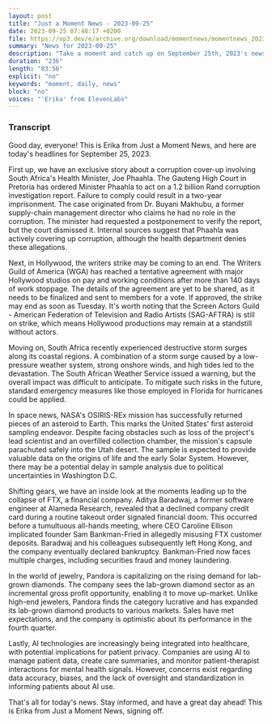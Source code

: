 ```yaml
---
layout: post
title: "Just a Moment News - 2023-09-25"
date: 2023-09-25 07:48:17 +0200
file: https://op3.dev/e/archive.org/download/momentnews/momentnews_2023-09-25.mp3
summary: "News for 2023-09-25"
description: "Take a moment and catch up on September 25th, 2023's news."
duration: "236"
length: "03:56"
explicit: "no"
keywords: "moment, daily, news"
block: "no"
voices: "'Erika' from ElevenLabs"
---
```


### Transcript

Good day, everyone! This is Erika from Just a Moment News, and here are today's headlines for September 25, 2023.

First up, we have an exclusive story about a corruption cover-up involving South Africa's Health Minister, Joe Phaahla. The Gauteng High Court in Pretoria has ordered Minister Phaahla to act on a 1.2 billion Rand corruption investigation report. Failure to comply could result in a two-year imprisonment. The case originated from Dr. Buyani Makhubu, a former supply-chain management director who claims he had no role in the corruption. The minister had requested a postponement to verify the report, but the court dismissed it. Internal sources suggest that Phaahla was actively covering up corruption, although the health department denies these allegations.

Next, in Hollywood, the writers strike may be coming to an end. The Writers Guild of America (WGA) has reached a tentative agreement with major Hollywood studios on pay and working conditions after more than 140 days of work stoppage. The details of the agreement are yet to be shared, as it needs to be finalized and sent to members for a vote. If approved, the strike may end as soon as Tuesday. It's worth noting that the Screen Actors Guild - American Federation of Television and Radio Artists (SAG-AFTRA) is still on strike, which means Hollywood productions may remain at a standstill without actors.

Moving on, South Africa recently experienced destructive storm surges along its coastal regions. A combination of a storm surge caused by a low-pressure weather system, strong onshore winds, and high tides led to the devastation. The South African Weather Service issued a warning, but the overall impact was difficult to anticipate. To mitigate such risks in the future, standard emergency measures like those employed in Florida for hurricanes could be applied.

In space news, NASA's OSIRIS-REx mission has successfully returned pieces of an asteroid to Earth. This marks the United States' first asteroid sampling endeavor. Despite facing obstacles such as loss of the project's lead scientist and an overfilled collection chamber, the mission's capsule parachuted safely into the Utah desert. The sample is expected to provide valuable data on the origins of life and the early Solar System. However, there may be a potential delay in sample analysis due to political uncertainties in Washington D.C.

Shifting gears, we have an inside look at the moments leading up to the collapse of FTX, a financial company. Aditya Baradwaj, a former software engineer at Alameda Research, revealed that a declined company credit card during a routine takeout order signaled financial doom. This occurred before a tumultuous all-hands meeting, where CEO Caroline Ellison implicated founder Sam Bankman-Fried in allegedly misusing FTX customer deposits. Baradwaj and his colleagues subsequently left Hong Kong, and the company eventually declared bankruptcy. Bankman-Fried now faces multiple charges, including securities fraud and money laundering.

In the world of jewelry, Pandora is capitalizing on the rising demand for lab-grown diamonds. The company sees the lab-grown diamond sector as an incremental gross profit opportunity, enabling it to move up-market. Unlike high-end jewelers, Pandora finds the category lucrative and has expanded its lab-grown diamond products to various markets. Sales have met expectations, and the company is optimistic about its performance in the fourth quarter.

Lastly, AI technologies are increasingly being integrated into healthcare, with potential implications for patient privacy. Companies are using AI to manage patient data, create care summaries, and monitor patient-therapist interactions for mental health signals. However, concerns exist regarding data accuracy, biases, and the lack of oversight and standardization in informing patients about AI use.

That's all for today's news. Stay informed, and have a great day ahead! This is Erika from Just a Moment News, signing off.
